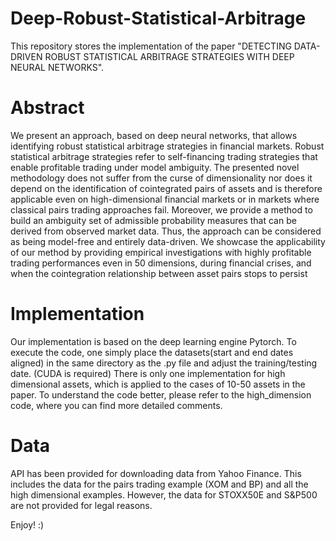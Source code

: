# Deep-Robust-Statistical-Arbitrage
This repository stores the implementation of the paper "DETECTING DATA-DRIVEN ROBUST STATISTICAL ARBITRAGE STRATEGIES WITH DEEP NEURAL NETWORKS". 

# Abstract
We present an approach, based on deep neural networks, that allows identifying robust statistical arbitrage strategies in financial markets. Robust statistical arbitrage strategies refer to self-financing trading strategies that enable profitable trading under model ambiguity. The presented novel methodology does not suffer from the curse of dimensionality nor does it depend on the identification of cointegrated pairs of assets and is therefore applicable even on high-dimensional financial markets or in markets where classical pairs trading approaches fail. Moreover, we provide a method to build an ambiguity set of admissible probability measures that can be derived from observed market data. Thus, the approach can be considered as being model-free and entirely data-driven. We showcase the applicability of our method by providing empirical investigations with highly profitable trading performances even in 50 dimensions, during financial crises, and when the cointegration relationship between asset pairs stops to persist

# Implementation
Our implementation is based on the deep learning engine Pytorch.
To execute the code, one simply place the datasets(start and end dates aligned) in the same directory as the .py file and adjust the training/testing date. (CUDA is required)
There is only one implementation for high dimensional assets, which is applied to the cases of 10-50 assets in the paper. To understand the code better, please refer to the high_dimension code, where you can find more detailed comments.

# Data
API has been provided for downloading data from Yahoo Finance. This includes the data for the pairs trading example (XOM and BP) and all the high dimensional examples.
However, the data for STOXX50E and S&P500 are not provided for legal reasons. 

Enjoy! :)
